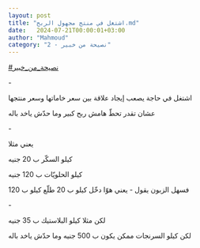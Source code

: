 ```yaml
---
layout: post
title: "اشتغل في منتج مجهول الربح.md"
date:   2024-07-21T00:00:01+03:00
author: "Mahmoud"
category: "2 - نصيحة من خبير"
---
```

[<u>\#نصيحة_من_خبير</u>](https://www.facebook.com/hashtag/%D9%86%D8%B5%D9%8A%D8%AD%D8%A9_%D9%85%D9%86_%D8%AE%D8%A8%D9%8A%D8%B1?__eep__=6&__cft__%5b0%5d=AZWsOe2J4wEJn86Lt6KmR3pW2Xe3lDmlbEuyThiwkoBZHeHVj6-9dV0y7I0znDUt5CTUX5DlPM6iwDk3x57dsg0mJNMQBDdtvoL6LNLiTe58pgUh7-cD7S-malBz2qqhcFlTEjT1nZJqd4sKDeB5uhfBqp9GoSefTqAYadxgHbiDRe-H5iNR0UNc1kGu2qIGGmQ&__tn__=*NK-R)

\-

اشتغل في حاجة يصعب إيجاد علاقة بين سعر خاماتها وسعر
منتجها

عشان تقدر تحطّ هامش ربح كبير وما حدّش ياخد باله

\-

يعني مثلا

كيلو السكّر ب 20 جنيه

كيلو الحلويّات ب 120 جنيه

فسهل الزبون يقول - يعني هوّا دخّل كيلو ب 20 طلّع كيلو ب
120

\-

لكن مثلا كيلو البلاستيك ب 35 جنيه

لكن كيلو السرنجات ممكن يكون ب 500 جنيه وما حدّش ياخد
باله

